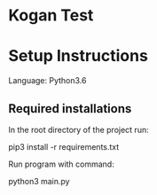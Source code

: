 # Kogan Test

# Setup Instructions

Language: Python3.6

## Required installations

In the root directory of the project run:

pip3 install -r requirements.txt

Run program with command:

python3 main.py
